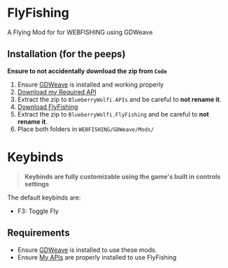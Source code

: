 # FlyFishing
A Flying Mod for for WEBFISHING using GDWeave

## Installation (for the peeps)
**Ensure to not accidentally download the zip from `Code`**
1. Ensure [GDWeave](https://github.com/NotNite/GDWeave) is installed and working properly
2. [Download my Required API](https://github.com/BlueberryWolf/APIs/releases/latest/download/BlueberryWolfi.APIs.zip)
3. Extract the zip to `BlueberryWolfi.APIs` and be careful to **not rename it**.
4. [Download FlyFishing](https://github.com/BlueberryWolf/Flyfishing/releases/latest/download/BlueberryWolfi.Flyfishing.zip)
5. Extract the zip to `BlueberryWolfi.FlyFishing` and be careful to **not rename it**.
6. Place both folders in `WEBFISHING/GDWeave/Mods/`

# Keybinds
> **Keybinds are fully customizable using the game's built in controls settings**

The default keybinds are:
* F3: Toggle Fly

## Requirements
* Ensure [GDWeave](https://github.com/NotNite/GDWeave) is installed to use these mods.
* Ensure [My APIs](https://github.com/BlueberryWolf/APIs/releases/latest/download/BlueberryWolfi.APIs.zip) are properly installed to use FlyFishing
